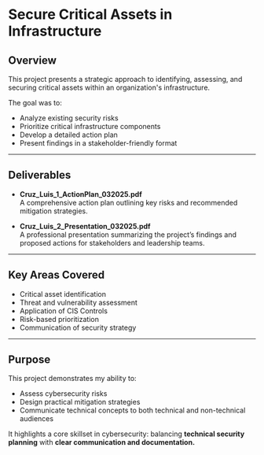 # Secure Critical Assets in Infrastructure

## Overview

This project presents a strategic approach to identifying, assessing, and securing critical assets within an organization's infrastructure.

The goal was to:
- Analyze existing security risks
- Prioritize critical infrastructure components
- Develop a detailed action plan
- Present findings in a stakeholder-friendly format

---

## Deliverables

- **Cruz_Luis_1_ActionPlan_032025.pdf**  
  A comprehensive action plan outlining key risks and recommended mitigation strategies.

- **Cruz_Luis_2_Presentation_032025.pdf**  
  A professional presentation summarizing the project’s findings and proposed actions for stakeholders and leadership teams.

---

## Key Areas Covered

- Critical asset identification
- Threat and vulnerability assessment
- Application of CIS Controls
- Risk-based prioritization
- Communication of security strategy

---

## Purpose

This project demonstrates my ability to:
- Assess cybersecurity risks
- Design practical mitigation strategies
- Communicate technical concepts to both technical and non-technical audiences

It highlights a core skillset in cybersecurity: balancing **technical security planning** with **clear communication and documentation.**

